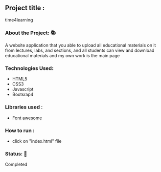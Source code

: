 <h2>Project title :</h2>
<p>time4learning</p>
<h3>About the Project: 📚</h3>
<p>A website application that you able to upload all educational materials on it from lectures, labs, and sections, and all students can view and download educational materials and my own work is the main page</p>

<h3>Technologies Used: </h3>
<ul>
<li>HTML5</li>
<li>CSS3</li>
<li>Javascript</li>
<li>Bootsrap4</li>
</ul>
<h3>Libraries used :</h3>
<ul>
<li>Font awesome </li>
</ul>

<h3>How to run :</h3>
<ul>
<li>click on "index.html" file </li>
</ul>
<h3>Status: 📶</h3>
<p>Completed</p>
